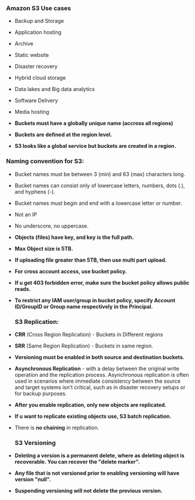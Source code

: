 ### Amazon S3 Use cases

- Backup and Storage
- Application hosting
- Archive
- Static website 
- Disaster recovery
- Hybrid cloud storage
- Data lakes and Big data analytics
- Software Delivery
- Media hosting


- **Buckets must have a globally unique name (accross all regions)**
- **Buckets are defined at the region level.**
- **S3 looks like a global service but buckets are created in a region.**

### Naming convention for S3:

- Bucket names must be between 3 (min) and 63 (max) characters long.
- Bucket names can consist only of lowercase letters, numbers, dots (.), and hyphens (-).
- Bucket names must begin and end with a lowercase letter or number.
- Not an IP
- No underscore, no uppercase.

- **Objects (files) have key, and key is the full path.**
- **Max Object size is 5TB.**
- **If uploading file greater than 5TB, then use multi part upload.**
- **For cross account access, use bucket policy.**
- **If u get 403 forbidden error, make sure the bucket policy allows public reads.**
- **To restrict any IAM user/group in bucket policy, specify Account ID/GroupID or Group name respectively in the Principal.**


  ### S3 Replication:
- **CRR** (Cross Region Replication) - Buckets in Different regions
- **SRR** (Same Region Replication) - Buckets in same region.
- **Versioning must be enabled in both source and destination buckets.**
- **Asynchronous Replication** - with a delay between the original write operation and the replication process. Asynchronous replication is often used in scenarios where immediate consistency between the source and target systems isn't critical, such as in disaster recovery setups or for backup purposes.
- **After you enable replication, only new objects are replicated.**
- **If u want to replicate existing objects use, S3 batch replication.**
- There is **no chaining** in replication.

  ### S3 Versioning
- **Deleting a version is a permanent delete, where as deleting object is recoverable. You can recover the "delete marker".**
-  **Any file that is not versioned prior to enabling versioning will have version "null".**
-  **Suspending versioning will not delete the previous version.**


